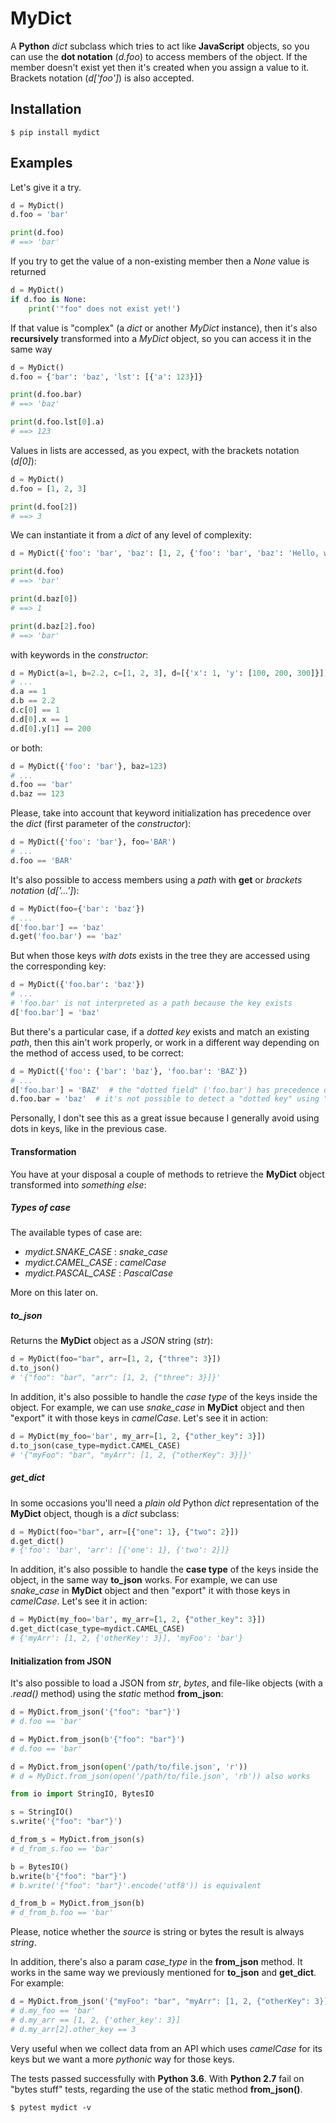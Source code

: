 # MyDict

A **Python** _dict_ subclass which tries to act like **JavaScript** objects, so you can use the **dot notation** (_d.foo_) to access members of the object. If the member doesn't exist yet then it's created when you assign a value to it. Brackets notation (_d['foo']_) is also accepted.

## Installation

```shell
$ pip install mydict
```

## Examples

Let's give it a try.

```python
d = MyDict()
d.foo = 'bar'

print(d.foo)
# ==> 'bar'
```

If you try to get the value of a non-existing member then a _None_ value is returned

```python
d = MyDict()
if d.foo is None:
    print('"foo" does not exist yet!')
```

If that value is "complex" (a _dict_ or another _MyDict_ instance), then it's also **recursively** transformed into a _MyDict_ object, so you can access it in the same way

```python
d = MyDict()
d.foo = {'bar': 'baz', 'lst': [{'a': 123}]}

print(d.foo.bar)
# ==> 'baz'

print(d.foo.lst[0].a)
# ==> 123
```

Values in lists are accessed, as you expect, with the brackets notation (_d[0]_):

```python
d = MyDict()
d.foo = [1, 2, 3]

print(d.foo[2])
# ==> 3
```

We can instantiate it from a _dict_ of any level of complexity:

```python
d = MyDict({'foo': 'bar', 'baz': [1, 2, {'foo': 'bar', 'baz': 'Hello, world!'}]})

print(d.foo)
# ==> 'bar'

print(d.baz[0])
# ==> 1

print(d.baz[2].foo)
# ==> 'bar'
```

with keywords in the _constructor_:

```python
d = MyDict(a=1, b=2.2, c=[1, 2, 3], d=[{'x': 1, 'y': [100, 200, 300]}])
# ...
d.a == 1
d.b == 2.2
d.c[0] == 1
d.d[0].x == 1
d.d[0].y[1] == 200
```

or both:

```python
d = MyDict({'foo': 'bar'}, baz=123)
# ...
d.foo == 'bar'
d.baz == 123
```

Please, take into account that keyword initialization has precedence over the _dict_ (first parameter of the _constructor_):

```python
d = MyDict({'foo': 'bar'}, foo='BAR')
# ...
d.foo == 'BAR'
```

It's also possible to access members using a _path_ with **get** or _brackets notation_ (_d['...']_):

```python
d = MyDict(foo={'bar': 'baz'})
# ...
d['foo.bar'] == 'baz'
d.get('foo.bar') == 'baz'
```

But when those keys _with dots_ exists in the tree they are accessed using the corresponding key:

```python
d = MyDict({'foo.bar': 'baz'})
# ...
# 'foo.bar' is not interpreted as a path because the key exists
d['foo.bar'] = 'baz'
```

But there's a particular case, if a _dotted key_ exists and match an existing _path_, then this ain't work properly, or work in a different way depending on the method of access used, to be correct:

```python
d = MyDict({'foo': {'bar': 'baz'}, 'foo.bar': 'BAZ'})
# ...
d['foo.bar'] = 'BAZ'  # the "dotted field" ('foo.bar') has precedence over the path
d.foo.bar = 'baz'  # it's not possible to detect a "dotted key" using "dot notation"
```

Personally, I don't see this as a great issue because I generally avoid using dots in keys, like in the previous case.

#### Transformation

You have at your disposal a couple of methods to retrieve the **MyDict** object transformed into _something else_:

##### Types of case

The available types of case are:
 - *mydict.SNAKE_CASE* : *snake_case*
 - *mydict.CAMEL_CASE* : *camelCase*
 - *mydict.PASCAL_CASE* : *PascalCase*

More on this later on.

##### to_json

Returns the **MyDict** object as a _JSON_ string (_str_):

```python
d = MyDict(foo="bar", arr=[1, 2, {"three": 3}])
d.to_json()
# '{"foo": "bar", "arr": [1, 2, {"three": 3}]}'
```

In addition, it's also possible to handle the _case type_ of the keys inside the object. For example, we can use *snake_case* in **MyDict** object and then "export" it with those keys in *camelCase*. Let's see it in action:

```python
d = MyDict(my_foo='bar', my_arr=[1, 2, {"other_key": 3}])
d.to_json(case_type=mydict.CAMEL_CASE)
# '{"myFoo": "bar", "myArr": [1, 2, {"otherKey": 3}]}'
```

##### get_dict

In some occasions you'll need a _plain old_ Python _dict_ representation of the **MyDict** object, though is a _dict_ subclass:

```python
d = MyDict(foo="bar", arr=[{"one": 1}, {"two": 2}])
d.get_dict()
# {'foo': 'bar', 'arr': [{'one': 1}, {'two': 2}]}
```

In addition, it's also possible to handle the **case type** of the keys inside the object, in the same way **to_json** works. For example, we can use *snake_case* in **MyDict** object and then "export" it with those keys in *camelCase*. Let's see it in action:

```python
d = MyDict(my_foo='bar', my_arr=[1, 2, {"other_key": 3}])
d.get_dict(case_type=mydict.CAMEL_CASE)
# {'myArr': [1, 2, {'otherKey': 3}], 'myFoo': 'bar'}
```

#### Initialization from JSON

It's also possible to load a JSON from _str_, _bytes_, and file-like objects (with a _.read()_ method) using the _static_ method **from_json**:

```python
d = MyDict.from_json('{"foo": "bar"}')
# d.foo == 'bar'

d = MyDict.from_json(b'{"foo": "bar"}')
# d.foo == 'bar'

d = MyDict.from_json(open('/path/to/file.json', 'r'))
# d = MyDict.from_json(open('/path/to/file.json', 'rb')) also works
```

```python
from io import StringIO, BytesIO

s = StringIO()
s.write('{"foo": "bar"}')

d_from_s = MyDict.from_json(s)
# d_from_s.foo == 'bar'

b = BytesIO()
b.write(b'{"foo": "bar"}')
# b.write('{"foo": "bar"}'.encode('utf8')) is equivalent

d_from_b = MyDict.from_json(b)
# d_from_b.foo == 'bar'
```

Please, notice whether the _source_ is string or bytes the result is always *string*.

In addition, there's also a param *case_type* in the **from_json** method. It works in the same way we previously mentioned for **to_json** and **get_dict**. For example:

```python
d = MyDict.from_json('{"myFoo": "bar", "myArr": [1, 2, {"otherKey": 3}]}', case_type=mydict.SNAKE_CASE)
# d.my_foo == 'bar'
# d.my_arr == [1, 2, {'other_key': 3}]
# d.my_arr[2].other_key == 3
```

Very useful when we collect data from an API which uses _camelCase_ for its keys but we want a more _pythonic_ way for those keys.

The tests passed successfully with **Python 3.6**. With **Python 2.7** fail on "bytes stuff" tests, regarding the use of the static method **from_json()**.

```shell
$ pytest mydict -v
```
